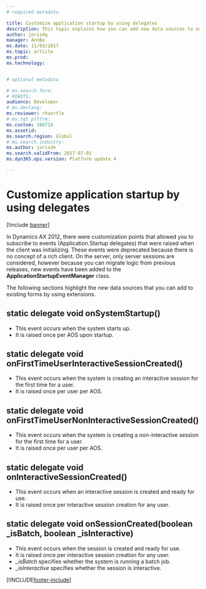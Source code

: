 ```yaml
---
# required metadata

title: Customize application startup by using delegates
description: This topic explains how you can add new data sources to existing forms by using extensions.
author: jorisdg
manager: AnnBe
ms.date: 11/03/2017
ms.topic: article
ms.prod: 
ms.technology: 


# optional metadata

# ms.search.form: 
# ROBOTS: 
audience: Developer
# ms.devlang: 
ms.reviewer: rhaertle
# ms.tgt_pltfrm: 
ms.custom: 268724
ms.assetid: 
ms.search.region: Global
# ms.search.industry: 
ms.author: jorisde
ms.search.validFrom: 2017-07-01
ms.dyn365.ops.version: Platform update 4

---
```


# Customize application startup by using delegates

[!include [banner](../includes/banner.md)]

In Dynamics AX 2012, there were customization points that allowed you to subscribe to events (Application.Startup delegates) that were raised when the client was initializing. These events were deprecated because there is no concept of a rich client. On the server, only server sessions are considered, however because you can migrate logic from previous releases, new events have been added to the **ApplicationStartupEventManager** class. 

The following sections highlight the new data sources that you can add to existing forms by using extensions.

## static delegate void onSystemStartup()
- This event occurs when the system starts up. 
- It is raised once per AOS upon startup.

## static delegate void onFirstTimeUserInteractiveSessionCreated()
- This event occurs when the system is creating an interactive session for the first time for a user. 
- It is raised once per user per AOS.

## static delegate void onFirstTimeUserNonInteractiveSessionCreated()
- This event occurs when the system is creating a non-interactive session for the first time for a user. 
- It is raised once per user per AOS.

## static delegate void onInteractiveSessionCreated()
- This event occurs when an interactive session is created and ready for use. 
- It is raised once per interactive session creation for any user.

## static delegate void onSessionCreated(boolean _isBatch, boolean _isInteractive)
- This event occurs when the session is created and ready for use. 
- It is raised once per interactive session creation for any user.
- *_isBatch* specifies whether the system is running a batch job.
- *_isInteractive* specifies whether the session is interactive.



[!INCLUDE[footer-include](../../../includes/footer-banner.md)]